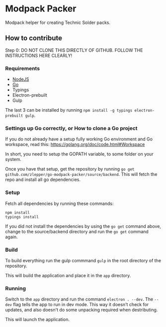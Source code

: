 # Modpack Packer
Modpack helper for creating Technic Solder packs.

## How to contribute
Step 0: DO NOT CLONE THIS DIRECTLY OF GITHUB. FOLLOW THE INSTRUCTIONS HERE CLEARLY!

### Requirements
* [NodeJS](https://nodejs.org/)
* [Go](https://golang.org/)
* Typings
* Electron-prebuilt
* Gulp

The last 3 can be installed by running `npm install -g typings electron-prebuilt gulp`. 

### Settings up Go correctly, or How to clone a Go project
If you do not already have a setup fully working Go environment and Go workspace, read this: https://golang.org/doc/code.html#Workspace

In short, you need to setup the GOPATH variable, to some folder on your system. 

Once you have that setup, get the repository by running `go get github.com/zlepper/go-modpack-packer/source/backend`. 
This will fetch the repo and install all go dependencies. 

### Setup
Fetch all dependencies by running these commands:
```
npm install
typings install
```

If you did not install the dependencies by using the `go get` command above, change to the source/backend directory and run the `go get` command again. 

### Build
To build everything run the gulp commmand `gulp` in the root directory of the repository. 

This will build the application and place it in the `app` directory. 

### Running
Switch to the `app` directory and run the command `electron . --dev`. 
The `--dev` flag tells the app to run in dev mode. This way it doesn't check for updates, and also doesn't do some unpacking required when destributing.

This will launch the application. 
